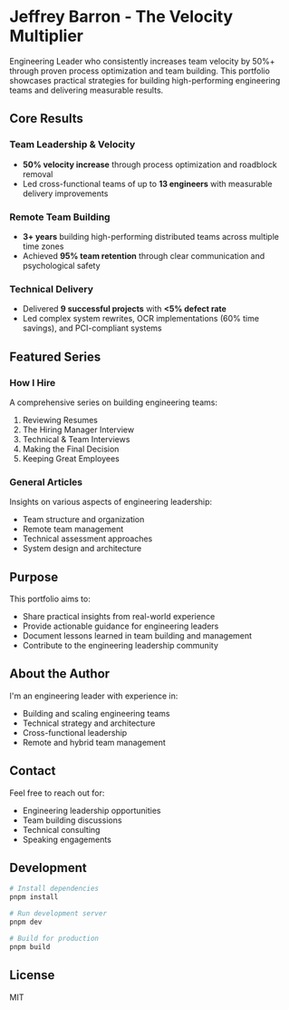 # Jeffrey Barron - The Velocity Multiplier

Engineering Leader who consistently increases team velocity by 50%+ through proven process optimization and team building. This portfolio showcases practical strategies for building high-performing engineering teams and delivering measurable results.

## Core Results

### Team Leadership & Velocity

-   **50% velocity increase** through process optimization and roadblock removal
-   Led cross-functional teams of up to **13 engineers** with measurable delivery improvements

### Remote Team Building

-   **3+ years** building high-performing distributed teams across multiple time zones
-   Achieved **95% team retention** through clear communication and psychological safety

### Technical Delivery

-   Delivered **9 successful projects** with **<5% defect rate**
-   Led complex system rewrites, OCR implementations (60% time savings), and PCI-compliant systems

## Featured Series

### How I Hire

A comprehensive series on building engineering teams:

1. Reviewing Resumes
2. The Hiring Manager Interview
3. Technical & Team Interviews
4. Making the Final Decision
5. Keeping Great Employees

### General Articles

Insights on various aspects of engineering leadership:

-   Team structure and organization
-   Remote team management
-   Technical assessment approaches
-   System design and architecture

## Purpose

This portfolio aims to:

-   Share practical insights from real-world experience
-   Provide actionable guidance for engineering leaders
-   Document lessons learned in team building and management
-   Contribute to the engineering leadership community

## About the Author

I'm an engineering leader with experience in:

-   Building and scaling engineering teams
-   Technical strategy and architecture
-   Cross-functional leadership
-   Remote and hybrid team management

## Contact

Feel free to reach out for:

-   Engineering leadership opportunities
-   Team building discussions
-   Technical consulting
-   Speaking engagements

## Development

```bash
# Install dependencies
pnpm install

# Run development server
pnpm dev

# Build for production
pnpm build
```

## License

MIT

